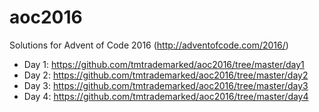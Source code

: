 # aoc2016
Solutions for Advent of Code 2016 (http://adventofcode.com/2016/)

- Day 1: https://github.com/tmtrademarked/aoc2016/tree/master/day1
- Day 2: https://github.com/tmtrademarked/aoc2016/tree/master/day2
- Day 3: https://github.com/tmtrademarked/aoc2016/tree/master/day3
- Day 4: https://github.com/tmtrademarked/aoc2016/tree/master/day4